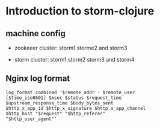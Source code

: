 # Introduction to storm-clojure

## machine config

* zookeeer cluster: storm1 storme2 and storm3

* storm cluster: storm1 storm2 storm3 and storm4

## Nginx log format

```
log_format combined '$remote_addr - $remote_user 
[$time_iso8601] $msec $status $request_time
$upstream_response_time $body_bytes_sent
$http_x_app_id $http_x_signature $http_x_app_channel
$http_host "$request" "$http_referer"
"$http_user_agent"'
```
